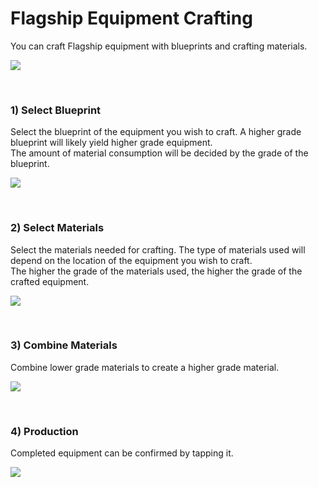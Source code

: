 # Flagship Equipment Crafting

You can craft Flagship equipment with blueprints and crafting materials.

![](http://d3bbxo4nelobc3.cloudfront.net/html/img/help/203_01slot.jpg)

<br>

### 1) Select Blueprint

Select the blueprint of the equipment you wish to craft. A higher grade blueprint will likely yield higher grade equipment.<br>The amount of material consumption will be decided by the grade of the blueprint.

![](http://d3bbxo4nelobc3.cloudfront.net/html/img/help/203_02blueprint.jpg)

<br>

### 2) Select Materials

Select the materials needed for crafting. The type of materials used will depend on the location of the equipment you wish to craft.<br>The higher the grade of the materials used, the higher the grade of the crafted equipment.

![](http://d3bbxo4nelobc3.cloudfront.net/html/img/help/203_03material.jpg)

<br>

### 3) Combine Materials

Combine lower grade materials to create a higher grade material.

![](http://d3bbxo4nelobc3.cloudfront.net/html/img/help/203_04combine.jpg)

<br>

### 4) Production

Completed equipment can be confirmed by tapping it.

![](http://d3bbxo4nelobc3.cloudfront.net/html/img/help/203_05result.jpg)

